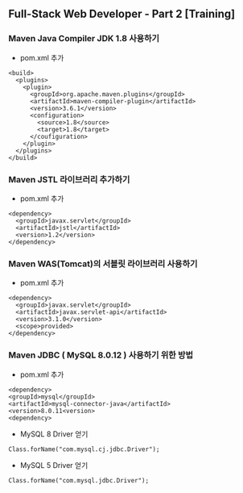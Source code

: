 ## Full-Stack Web Developer - Part 2 [Training]

### Maven Java Compiler JDK 1.8 사용하기
- pom.xml 추가
```
<build>
  <plugins>
    <plugin>
      <groupId>org.apache.maven.plugins</groupId>
      <artifactId>maven-compiler-plugin</artifactId>
      <version>3.6.1</version>
      <configuration>
        <source>1.8</source>
        <target>1.8</target>
      </coufiguration>
    </plugin>
  </plugins>
</build>
```

### Maven JSTL 라이브러리 추가하기
- pom.xml 추가
```
<dependency>
  <groupId>javax.servlet</groupId>
  <artifactId>jstl</artifactId>
  <version>1.2</version>
</dependency>
```

### Maven WAS(Tomcat)의 서블릿 라이브러리 사용하기
- pom.xml 추가
```
<dependency>
  <groupId>javax.servlet</groupId>
  <artifactId>javax.servlet-api</artifactId>
  <version>3.1.0</version>
  <scope>provided>
</dependency>
```

### Maven JDBC ( MySQL 8.0.12 ) 사용하기 위한 방법
- pom.xml 추가
```
<dependency>
<groupId>mysql</groupId>
<artifactId>mysql-connector-java</artifactId>
<version>8.0.11<version>
<dependency>
```
- MySQL 8 Driver 얻기
```
Class.forName("com.mysql.cj.jdbc.Driver");
```

- MySQL 5 Driver 얻기
```
Class.forName("com.mysql.jdbc.Driver");
```

